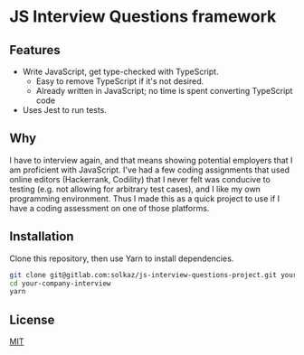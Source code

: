 # JS Interview Questions framework

## Features

- Write JavaScript, get type-checked with TypeScript.
  - Easy to remove TypeScript if it's not desired.
  - Already written in JavaScript; no time is spent converting TypeScript code
- Uses Jest to run tests.

## Why

I have to interview again, and that means showing potential employers that I am proficient with JavaScript. I've had a few coding assignments that used online editors (Hackerrank, Codility) that I never felt was conducive to testing (e.g. not allowing for arbitrary test cases), and I like my own programming environment. Thus I made this as a quick project to use if I have a coding assessment on one of those platforms.

## Installation

Clone this repository, then use Yarn to install dependencies.

```sh
git clone git@gitlab.com:solkaz/js-interview-questions-project.git your-company-interview
cd your-company-interview
yarn
```

## License

[MIT](./LICENSE.md)
